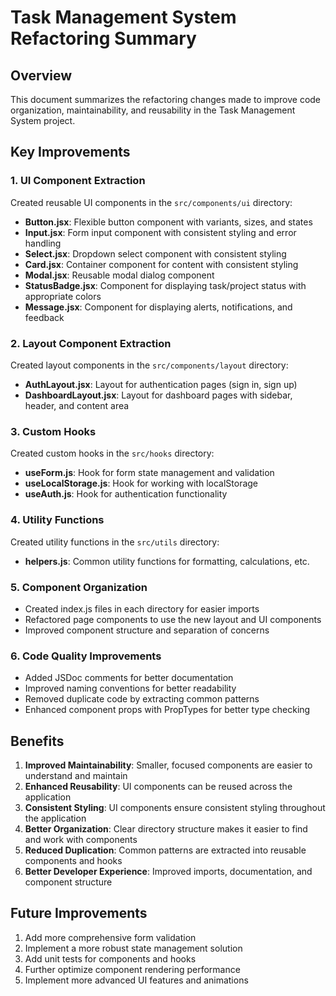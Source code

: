 # Task Management System Refactoring Summary

## Overview

This document summarizes the refactoring changes made to improve code organization, maintainability, and reusability in the Task Management System project.

## Key Improvements

### 1. UI Component Extraction

Created reusable UI components in the `src/components/ui` directory:

- **Button.jsx**: Flexible button component with variants, sizes, and states
- **Input.jsx**: Form input component with consistent styling and error handling
- **Select.jsx**: Dropdown select component with consistent styling
- **Card.jsx**: Container component for content with consistent styling
- **Modal.jsx**: Reusable modal dialog component
- **StatusBadge.jsx**: Component for displaying task/project status with appropriate colors
- **Message.jsx**: Component for displaying alerts, notifications, and feedback

### 2. Layout Component Extraction

Created layout components in the `src/components/layout` directory:

- **AuthLayout.jsx**: Layout for authentication pages (sign in, sign up)
- **DashboardLayout.jsx**: Layout for dashboard pages with sidebar, header, and content area

### 3. Custom Hooks

Created custom hooks in the `src/hooks` directory:

- **useForm.js**: Hook for form state management and validation
- **useLocalStorage.js**: Hook for working with localStorage
- **useAuth.js**: Hook for authentication functionality

### 4. Utility Functions

Created utility functions in the `src/utils` directory:

- **helpers.js**: Common utility functions for formatting, calculations, etc.

### 5. Component Organization

- Created index.js files in each directory for easier imports
- Refactored page components to use the new layout and UI components
- Improved component structure and separation of concerns

### 6. Code Quality Improvements

- Added JSDoc comments for better documentation
- Improved naming conventions for better readability
- Removed duplicate code by extracting common patterns
- Enhanced component props with PropTypes for better type checking

## Benefits

1. **Improved Maintainability**: Smaller, focused components are easier to understand and maintain
2. **Enhanced Reusability**: UI components can be reused across the application
3. **Consistent Styling**: UI components ensure consistent styling throughout the application
4. **Better Organization**: Clear directory structure makes it easier to find and work with components
5. **Reduced Duplication**: Common patterns are extracted into reusable components and hooks
6. **Better Developer Experience**: Improved imports, documentation, and component structure

## Future Improvements

1. Add more comprehensive form validation
2. Implement a more robust state management solution
3. Add unit tests for components and hooks
4. Further optimize component rendering performance
5. Implement more advanced UI features and animations

